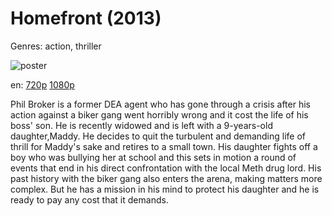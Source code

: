 # Homefront (2013)

Genres: action, thriller

![poster](http://image.tmdb.org/t/p/w500/6ymSuhG28tF2lnDxVTNibzlYzn0.jpg)

en:
  [720p](magnet:?xt=urn:btih:AA957BB7BD9C6F44BD1DFC94F83FBB77EA3F020A&tr=udp://glotorrents.pw:6969/announce&tr=udp://tracker.opentrackr.org:1337/announce&tr=udp://torrent.gresille.org:80/announce&tr=udp://tracker.openbittorrent.com:80&tr=udp://tracker.coppersurfer.tk:6969&tr=udp://tracker.leechers-paradise.org:6969&tr=udp://p4p.arenabg.ch:1337&tr=udp://tracker.internetwarriors.net:1337)
  [1080p](magnet:?xt=urn:btih:32744E797CBCA3260DFE2BBCB2E4C7CB2A0957CE&tr=udp://glotorrents.pw:6969/announce&tr=udp://tracker.opentrackr.org:1337/announce&tr=udp://torrent.gresille.org:80/announce&tr=udp://tracker.openbittorrent.com:80&tr=udp://tracker.coppersurfer.tk:6969&tr=udp://tracker.leechers-paradise.org:6969&tr=udp://p4p.arenabg.ch:1337&tr=udp://tracker.internetwarriors.net:1337)
  


Phil Broker is a former DEA agent who has gone through a crisis after his action against a biker gang went horribly wrong and it cost the life of his boss' son. He is recently widowed and is left with a 9-years-old daughter,Maddy. He decides to quit the turbulent and demanding life of thrill for Maddy's sake and retires to a small town. His daughter fights off a boy who was bullying her at school and this sets in motion a round of events that end in his direct confrontation with the local Meth drug lord. His past history with the biker gang also enters the arena, making matters more complex. But he has a mission in his mind to protect his daughter and he is ready to pay any cost that it demands.